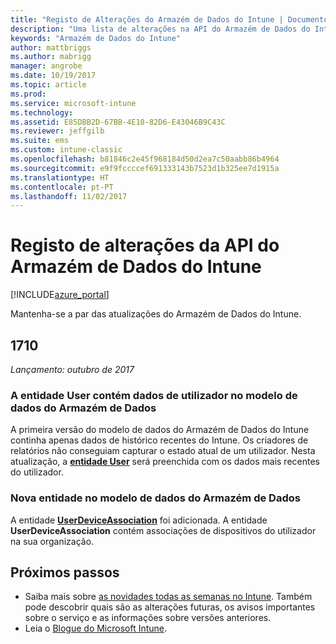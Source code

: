 ```yaml
---
title: "Registo de Alterações do Armazém de Dados do Intune | Documentos da Microsoft"
description: "Uma lista de alterações na API do Armazém de Dados do Intune."
keywords: "Armazém de Dados do Intune"
author: mattbriggs
ms.author: mabrigg
manager: angrobe
ms.date: 10/19/2017
ms.topic: article
ms.prod: 
ms.service: microsoft-intune
ms.technology: 
ms.assetid: E85DBB2D-67BB-4E10-82D6-E43046B9C43C
ms.reviewer: jeffgilb
ms.suite: ems
ms.custom: intune-classic
ms.openlocfilehash: b81846c2e45f968184d50d2ea7c50aabb86b4964
ms.sourcegitcommit: e9f9fccccef691333143b7523d1b325ee7d1915a
ms.translationtype: HT
ms.contentlocale: pt-PT
ms.lasthandoff: 11/02/2017
---
```

# <a name="change-log-for-the-intune-data-warehouse-api"></a>Registo de alterações da API do Armazém de Dados do Intune

[!INCLUDE[azure_portal](./includes/azure_portal.md)]

Mantenha-se a par das atualizações do Armazém de Dados do Intune.

## <a name="1710"></a>1710
_Lançamento: outubro de 2017_

### <a name="user-entity-contains-latest-user-data-in-data-warehouse-data-model----1544273---"></a>A entidade User contém dados de utilizador no modelo de dados do Armazém de Dados <!-- 1544273 -->

A primeira versão do modelo de dados do Armazém de Dados do Intune continha apenas dados de histórico recentes do Intune. Os criadores de relatórios não conseguiam capturar o estado atual de um utilizador. Nesta atualização, a [**entidade User**](reports-ref-user.md) será preenchida com os dados mais recentes do utilizador.

### <a name="new-entity-in-the-in-data-warehouse-data-model----1479526---"></a>Nova entidade no modelo de dados do Armazém de Dados <!-- 1479526 -->

A entidade [**UserDeviceAssociation**](reports-ref-user-device.md) foi adicionada. A entidade **UserDeviceAssociation** contém associações de dispositivos do utilizador na sua organização.

## <a name="next-steps"></a>Próximos passos
 - Saiba mais sobre [as novidades todas as semanas no Intune](whats-new.md). Também pode descobrir quais são as alterações futuras, os avisos importantes sobre o serviço e as informações sobre versões anteriores. 
 - Leia o [Blogue do Microsoft Intune](http://go.microsoft.com/fwlink/?LinkID=273882).